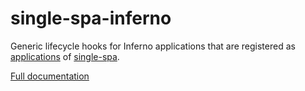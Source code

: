# single-spa-inferno

Generic lifecycle hooks for Inferno applications that are registered as [applications](https://github.com/CanopyTax/single-spa/blob/master/docs/applications.md) of [single-spa](https://github.com/CanopyTax/single-spa).

[Full documentation](https://single-spa.js.org/docs/ecosystem-inferno.html)
